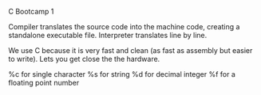 C Bootcamp 1

Compiler translates the source code into the machine code, creating a standalone executable file.
Interpreter translates line by line.

We use C because it is very fast and clean (as fast as assembly but easier to write). Lets you get close the the hardware.

%c for single character
%s for string
%d for decimal integer
%f for a floating point number
